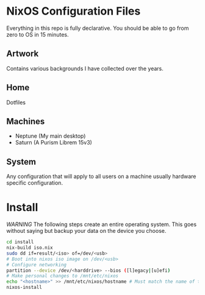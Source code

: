 # NixOS Configuration Files

Everything in this repo is fully declarative. You should be able to go from zero to OS in 15 minutes.

## Artwork

Contains various backgrounds I have collected over the years.

## Home

Dotfiles

## Machines

- Neptune (My main desktop)
- Saturn (A Purism Librem 15v3)

## System

Any configuration that will apply to all users on a machine usually hardware specific configuration.

# Install

_WARNING_ The following steps create an entire operating system.
This goes without saying but backup your data on the device you choose.

```sh
cd install
nix-build iso.nix
sudo dd if=result/<iso> of=/dev/<usb>
# Boot into nixos iso image on /dev/<usb>
# Configure networking
partition --device /dev/<harddrive> --bios ([l]egacy|[u]efi)
# Make personal changes to /mnt/etc/nixos
echo "<hostname>" >> /mnt/etc/nixos/hostname # Must match the name of the file in /machines
nixos-install
```
